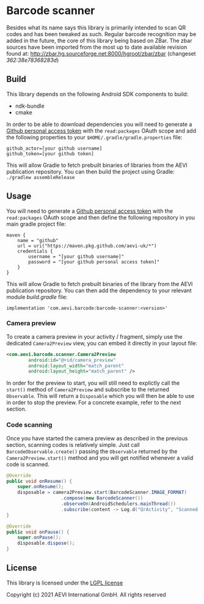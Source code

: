 # Barcode scanner
Besides what its name says this library is primarily intended to scan QR codes and has been tweaked as such. Regular barcode recognition may be added in the future, the core of this library being based on ZBar. 
The zbar sources have been imported from the most up to date available revision found at: http://zbar.hg.sourceforge.net:8000/hgroot/zbar/zbar (changeset _362:38e78368283d_)

## Build
This library depends on the following Android SDK components to build:
* ndk-bundle
* cmake

In order to be able to download dependencies you will need to generate a [Github personal access token](https://docs.github.com/en/free-pro-team@latest/github/authenticating-to-github/creating-a-personal-access-token) with the `read:packages` OAuth scope and add the following properties to your `$HOME/.gradle/gradle.properties` file:
```
github_actor=[your github username]
github_token=[your github token]
```
This will allow Gradle to fetch prebuilt binaries of libraries from the AEVI publication repository. You can then build the project using Gradle:
```./gradlew assembleRelease```

## Usage
You will need to generate a [Github personal access token](https://docs.github.com/en/free-pro-team@latest/github/authenticating-to-github/creating-a-personal-access-token) with the `read:packages` OAuth scope and then define the following repository in you main gradle project file:
```
maven {
    name = "github"
    url = uri("https://maven.pkg.github.com/aevi-uk/*")
    credentials {
        username = "[your github username]"
        password = "[your github personal access token]"
    }
}
```

This will allow Gradle to fetch prebuilt binaries of the library from the AEVI publication repository. You can then add the dependency to your relevant module _build.gradle_ file:
```
implementation 'com.aevi.barcode:barcode-scanner:<version>'
```

### Camera preview
To create a camera preview in your activity / fragment, simply use the dedicated `Camera2Preview` view, you can embed it directly in your layout file:
```xml
<com.aevi.barcode.scanner.Camera2Preview
        android:id="@+id/camera_preview"
        android:layout_width="match_parent"
        android:layout_height="match_parent" />
```
In order for the preview to start, you will still need to explictly call the `start()` method of `Camera2Preview` and subscribe to the returned `Observable`. This will return a `Disposable` which you will then be able to use in order to stop the preview. For a concrete example, refer to the next section.

### Code scanning
Once you have started the camera preview as described in the previous section, scanning codes is relatively simple. Just call `BarcodeObservable.create()` passing the `Observable` returned by the `Camera2Preview.start()` method and you will get notified whenever a valid code is scanned.

```java
@Override
public void onResume() {
    super.onResume();
    disposable = camera2Preview.start(BarcodeScanner.IMAGE_FORMAT)
                    .compose(new BarcodeScanner())
                    .observeOn(AndroidSchedulers.mainThread())
                    .subscribe(content -> Log.d("QrActivity", "Scanned QR code: " + content));
}

@Override
public void onPause() {
    super.onPause();
    disposable.dispose();
}
```

## License
This library is licensed under the [LGPL license](LICENSE)

Copyright (c) 2021 AEVI International GmbH. All rights reserved
